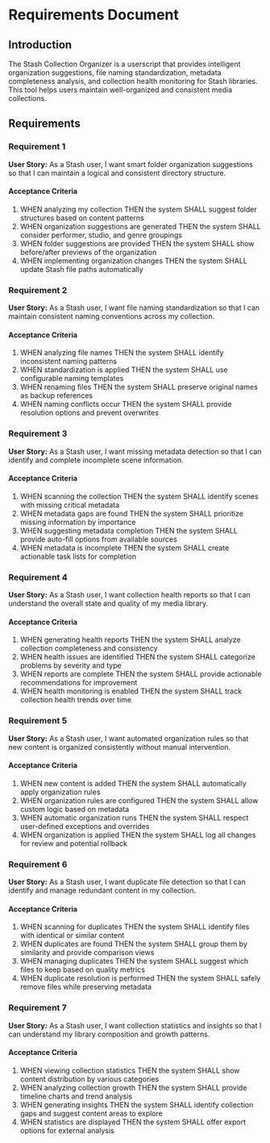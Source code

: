 # Requirements Document

## Introduction

The Stash Collection Organizer is a userscript that provides intelligent organization suggestions, file naming standardization, metadata completeness analysis, and collection health monitoring for Stash libraries. This tool helps users maintain well-organized and consistent media collections.

## Requirements

### Requirement 1

**User Story:** As a Stash user, I want smart folder organization suggestions so that I can maintain a logical and consistent directory structure.

#### Acceptance Criteria

1. WHEN analyzing my collection THEN the system SHALL suggest folder structures based on content patterns
2. WHEN organization suggestions are generated THEN the system SHALL consider performer, studio, and genre groupings
3. WHEN folder suggestions are provided THEN the system SHALL show before/after previews of the organization
4. WHEN implementing organization changes THEN the system SHALL update Stash file paths automatically

### Requirement 2

**User Story:** As a Stash user, I want file naming standardization so that I can maintain consistent naming conventions across my collection.

#### Acceptance Criteria

1. WHEN analyzing file names THEN the system SHALL identify inconsistent naming patterns
2. WHEN standardization is applied THEN the system SHALL use configurable naming templates
3. WHEN renaming files THEN the system SHALL preserve original names as backup references
4. WHEN naming conflicts occur THEN the system SHALL provide resolution options and prevent overwrites

### Requirement 3

**User Story:** As a Stash user, I want missing metadata detection so that I can identify and complete incomplete scene information.

#### Acceptance Criteria

1. WHEN scanning the collection THEN the system SHALL identify scenes with missing critical metadata
2. WHEN metadata gaps are found THEN the system SHALL prioritize missing information by importance
3. WHEN suggesting metadata completion THEN the system SHALL provide auto-fill options from available sources
4. WHEN metadata is incomplete THEN the system SHALL create actionable task lists for completion

### Requirement 4

**User Story:** As a Stash user, I want collection health reports so that I can understand the overall state and quality of my media library.

#### Acceptance Criteria

1. WHEN generating health reports THEN the system SHALL analyze collection completeness and consistency
2. WHEN health issues are identified THEN the system SHALL categorize problems by severity and type
3. WHEN reports are complete THEN the system SHALL provide actionable recommendations for improvement
4. WHEN health monitoring is enabled THEN the system SHALL track collection health trends over time

### Requirement 5

**User Story:** As a Stash user, I want automated organization rules so that new content is organized consistently without manual intervention.

#### Acceptance Criteria

1. WHEN new content is added THEN the system SHALL automatically apply organization rules
2. WHEN organization rules are configured THEN the system SHALL allow custom logic based on metadata
3. WHEN automatic organization runs THEN the system SHALL respect user-defined exceptions and overrides
4. WHEN organization is applied THEN the system SHALL log all changes for review and potential rollback

### Requirement 6

**User Story:** As a Stash user, I want duplicate file detection so that I can identify and manage redundant content in my collection.

#### Acceptance Criteria

1. WHEN scanning for duplicates THEN the system SHALL identify files with identical or similar content
2. WHEN duplicates are found THEN the system SHALL group them by similarity and provide comparison views
3. WHEN managing duplicates THEN the system SHALL suggest which files to keep based on quality metrics
4. WHEN duplicate resolution is performed THEN the system SHALL safely remove files while preserving metadata

### Requirement 7

**User Story:** As a Stash user, I want collection statistics and insights so that I can understand my library composition and growth patterns.

#### Acceptance Criteria

1. WHEN viewing collection statistics THEN the system SHALL show content distribution by various categories
2. WHEN analyzing collection growth THEN the system SHALL provide timeline charts and trend analysis
3. WHEN generating insights THEN the system SHALL identify collection gaps and suggest content areas to explore
4. WHEN statistics are displayed THEN the system SHALL offer export options for external analysis